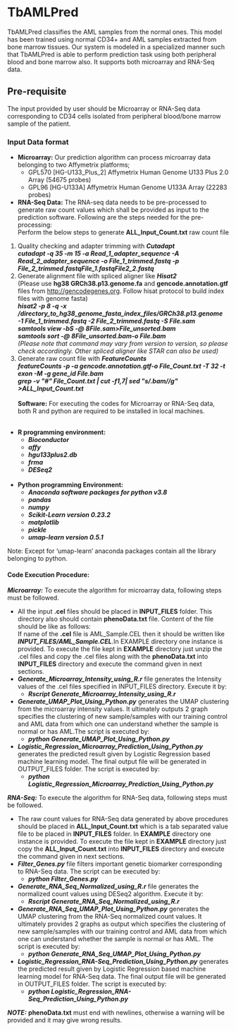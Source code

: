 # TbAMLPred
TbAMLPred classifies the AML samples from the normal ones. This model has been trained using normal CD34+ and AML samples extracted from bone marrow tissues. Our system is modeled in a specialized manner such that TbAMLPred is able to perform prediction task using both peripheral blood and bone marrow also. It supports both microarray and RNA-Seq data. <br />
## Pre-requisite ##
The input provided by user should be Microarray or RNA-Seq data corresponding to CD34 cells isolated from peripheral blood/bone marrow sample of the patient. 
### Input Data format ###
* __Microarray:__ Our prediction algorithm can process microarray data belonging to two Affymetrix platforms;<br/>
  *	GPL570 [HG-U133_Plus_2] Affymetrix Human Genome U133 Plus 2.0 Array (54675 probes)
  *	GPL96	[HG-U133A] Affymetrix Human Genome U133A Array (22283 probes)
* __RNA-Seq Data:__ The RNA-seq data needs to be pre-processed to generate raw count values which shall be provided as input to the prediction software. Following are the steps needed for the pre-processing: <br/>
Perform the below steps to generate __ALL_Input_Count.txt__ raw count file  
1.	Quality checking and adapter trimming with ___Cutadapt___  <br/>
___cutadapt -q 35 -m 15 -a Read_1_adapter_sequence -A Read_2_adapter_sequence -o File_1_trimmed.fastq -p File_2_trimmed.fastqFile_1.fastqFile2_2.fastq___
2.	Generate alignment file with spliced aligner like ___Hisat2___ <br/>
(Please use __hg38 GRCh38.p13.genome.fa__ and __gencode.annotation.gtf__ files from http://gencodegenes.org. Follow hisat protocol to build index files with genome fasta) <br/>
___hisat2 -p 8 -q -x /directory_to_hg38_genome_fasta_index_files/GRCh38.p13.genome -1 File_1_trimmed.fastq -2 File_2_trimmed.fastq -S File.sam___<br/>
___samtools view -bS -@ 8File.sam>File_unsorted.bam___<br/>
___samtools sort -@ 8File_unsorted.bam-o File.bam___<br/>
_(Please note that command may vary from version to version, so please check accordingly. Other spliced aligner like STAR can also be used)_<br/>
3.	Generate raw count file with ___FeatureCounts___<br/>
___featureCounts -p -a gencode.annotation.gtf-o File_Count.txt -T 32 -t exon -M -g gene_id File.bam___<br/>
___grep -v "#" File_Count.txt | cut -f1,7| sed "s/.bam//g" >ALL_Input_Count.txt___<br/><br/>
__Software:__ For executing the codes for Microarray or RNA-Seq data, both R and python are required to be installed in local machines.<br/><br/>
* __R programming environment:__
    *	___Bioconductor___ <br/>
    *	___affy___ <br/>
    *	___hgu133plus2.db___ <br/>
    *	___frma___ <br/>
    *	___DESeq2___ <br/><br/>  
* __Python programming Environment:__
    *	___Anaconda software packages for python v3.8___ <br/>
    *	___pandas___ <br/>
    *	___numpy___ <br/>
    *	___Scikit-Learn version 0.23.2___ <br/>
    *	___matplotlib___ <br/>
    *	___pickle___ <br/>
    *	___umap-learn version 0.5.1___ <br/>

Note: Except for ‘umap-learn’ anaconda packages contain all the library belonging to python. <br/>
#### Code Execution Procedure: ####
___Microarray:___ To execute the algorithm for microarray data, following steps must be followed.<br/>
* All the input __.cel__ files should be placed in __INPUT_FILES__ folder. This directory also should contain __phenoData.txt__ file. Content of the file should be like as follows:<br/>
If name of the __.cel__ file is AML_Sample.CEL then it should be written like ___INPUT_FILES/AML_Sample.CEL___.In EXAMPLE directory one instance is provided. To execute the file kept in __EXAMPLE__ directory just unzip the .cel files and copy the .cel files along with the __phenoData.txt__ into __INPUT_FILES__ directory and execute the command given in next sections.
* ___Generate_Microarray_Intensity_using_R.r___ file generates the Intensity values of the .cel files specified in INPUT_FILES directory. Execute it by:
  * ___Rscript Generate_Microarray_Intensity_using_R.r___
* ___Generate_UMAP_Plot_Using_Python.py___ generates the UMAP clustering from the microarray intensity values. It ultimately outputs 2 graph specifies the clustering of new sample/samples with our training control and AML data from which one can understand whether the sample is normal or has AML.The script is executed by:<br/>
  * ___python Generate_UMAP_Plot_Using_Python.py___
* ___Logistic_Regression_Microarray_Prediction_Using_Python.py___ generates the predicted result given by Logistic Regression based machine learning model. The final output file will be generated in OUTPUT_FILES folder. The script is executed by:<br/>
  * ___python Logistic_Regression_Microarray_Prediction_Using_Python.py___

___RNA-Seq:___ To execute the algorithm for RNA-Seq data, following steps must be followed.<br/>
* The raw count values for RNA-Seq data generated by above procedures should be placed in __ALL_Input_Count.txt__ which is a tab separated value file to be placed in __INPUT_FILES__ folder. In __EXAMPLE__ directory one instance is provided. To execute the file kept in __EXAMPLE__ directory just copy the __ALL_Input_Count.txt__ into __INPUT_FILES__ directory and execute the command given in next sections.
* ___Filter_Genes.py___ file filters important genetic biomarker corresponding to RNA-Seq data. The script can be executed by:<br/>
  *	___python Filter_Genes.py___
* ___Generate_RNA_Seq_Normalized_using_R.r___ file generates the normalized count values using DESeq2 algorithm. Execute it by:<br/>
  *	___Rscript Generate_RNA_Seq_Normalized_using_R.r___
* ___Generate_RNA_Seq_UMAP_Plot_Using_Python.py___ generates the UMAP clustering from the RNA-Seq normalized count values. It ultimately provides 2 graphs as output which specifies the clustering of new sample/samples with our training control and AML data from which one can understand whether the sample is normal or has AML. The script is executed by:<br/>
  * ___python Generate_RNA_Seq_UMAP_Plot_Using_Python.py___
* ___Logistic_Regression_RNA-Seq_Prediction_Using_Python.py___ generates the predicted result given by Logistic Regression based machine learning model for RNA-Seq data. The final output file will be generated in OUTPUT_FILES folder. The script is executed by:<br/>
  * ___python Logistic_Regression_RNA-Seq_Prediction_Using_Python.py___

___NOTE:___ __phenoData.txt__ must end with newlines, otherwise a warning will be provided and it may give wrong results. 
